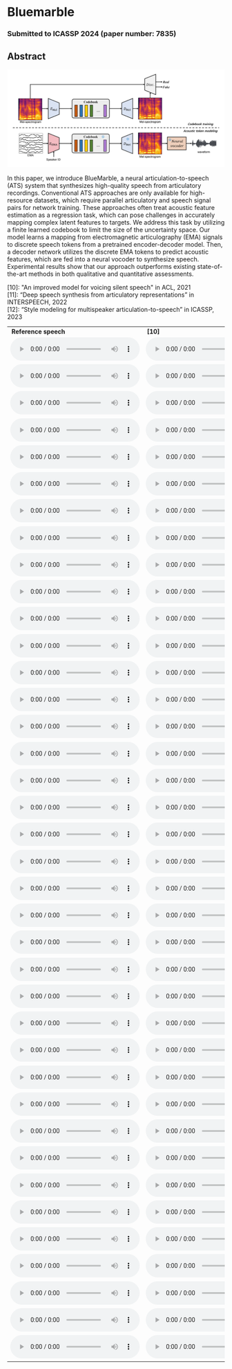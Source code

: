 # Bluemarble

### Submitted to ICASSP 2024 (paper number: 7835)

## Abstract

<img src='architecture.png'>

In this paper, we introduce BlueMarble, a neural articulation-to-speech (ATS) system that synthesizes high-quality speech from articulatory recordings. Conventional ATS approaches are only available for high-resource datasets, which require parallel articulatory and speech signal pairs for network training. These approaches often treat acoustic feature estimation as a regression task, which can pose challenges in accurately mapping complex latent features to targets. We address this task by utilizing a finite learned codebook to limit the size of the uncertainty space.  Our model learns a mapping from electromagnetic articulography (EMA) signals to discrete speech tokens from a pretrained encoder-decoder model. Then, a decoder network utilizes the discrete EMA tokens to predict acoustic features, which are fed into a neural vocoder to synthesize speech. Experimental results show that our approach outperforms existing state-of-the-art methods in both qualitative and quantitative assessments. 

[10]: "An improved model for voicing silent speech" in ACL, 2021 <br>
[11]: “Deep speech synthesis from articulatory representations” in INTERSPEECH, 2022 <br>
[12]: “Style modeling for multispeaker articulation-to-speech” in ICASSP, 2023 <br>

<!-- <audio controls><source src='./demo_sample/F01_B02_S60_R02_N.wav'></audio> -->
<table style="width: auto; table-layout: fixed; word-wrap: normal;" borded="1" border-collapse="collapse">
<tr>
  <td style="column-width: 600px; padding-left: 10px; padding-right: 10px"><strong>Reference speech</strong></td>
	<td style="column-width: 600px; padding-left: 10px; padding-right: 10px"><strong>[10]</strong></td>
	<td style="column-width: 600px; padding-left: 10px; padding-right: 10px"><strong>[11]</strong></td>
	<td style="column-width: 600px; padding-left: 10px; padding-right: 10px"><strong>[12]</strong></td>
	<td style="column-width: 600px; padding-left: 10px; padding-right: 10px"><strong>Bluemarble (Ours)</strong></td>
</tr>
<tr>
  <td><audio controls><source src='./demo_sample/F01_B02_S60_R02_N_target.wav'></audio></td>
  <td><audio controls><source src='./demo_sample/F01_B02_S60_R02_N_base.wav'></audio></td>
  <td><audio controls><source src='./demo_sample/F01_B02_S60_R02_N_deep.wav'></audio></td>
  <td><audio controls><source src='./demo_sample/F01_B02_S60_R02_N_msota.wav'></audio></td>
  <td><audio controls><source src='./demo_sample/F01_B02_S60_R02_N_recon.wav'></audio></td>
</tr>
<tr>
  <td><audio controls><source src='./demo_sample/F01_B04_S54_R01_N_target.wav'></audio></td>
  <td><audio controls><source src='./demo_sample/F01_B04_S54_R01_N_base.wav'></audio></td>  
  <td><audio controls><source src='./demo_sample/F01_B04_S54_R01_N_deep.wav'></audio></td>
  <td><audio controls><source src='./demo_sample/F01_B04_S54_R01_N_msota.wav'></audio></td>
  <td><audio controls><source src='./demo_sample/F01_B04_S54_R01_N_recon.wav'></audio></td>
</tr>
<tr>
  <td><audio controls><source src='./demo_sample/F01_B05_S22_R01_F_target.wav'></audio></td>
  <td><audio controls><source src='./demo_sample/F01_B05_S22_R01_F_base.wav'></audio></td>  
  <td><audio controls><source src='./demo_sample/F01_B05_S22_R01_F_deep.wav'></audio></td>
  <td><audio controls><source src='./demo_sample/F01_B05_S22_R01_F_msota.wav'></audio></td>
  <td><audio controls><source src='./demo_sample/F01_B05_S22_R01_F_recon.wav'></audio></td>
</tr>
<tr>
  <td><audio controls><source src='./demo_sample/F01_B05_S29_R02_N_target.wav'></audio></td>
  <td><audio controls><source src='./demo_sample/F01_B05_S29_R02_N_base.wav'></audio></td>  
  <td><audio controls><source src='./demo_sample/F01_B05_S29_R02_N_deep.wav'></audio></td>
  <td><audio controls><source src='./demo_sample/F01_B05_S29_R02_N_msota.wav'></audio></td>
  <td><audio controls><source src='./demo_sample/F01_B05_S29_R02_N_recon.wav'></audio></td>
</tr>
<tr>
  <td><audio controls><source src='./demo_sample/F01_B05_S54_R01_N_target.wav'></audio></td>
  <td><audio controls><source src='./demo_sample/F01_B05_S54_R01_N_base.wav'></audio></td>  
  <td><audio controls><source src='./demo_sample/F01_B05_S54_R01_N_deep.wav'></audio></td>
  <td><audio controls><source src='./demo_sample/F01_B05_S54_R01_N_msota.wav'></audio></td>
  <td><audio controls><source src='./demo_sample/F01_B05_S54_R01_N_recon.wav'></audio></td>
</tr>
<tr>
  <td><audio controls><source src='./demo_sample/F01_B06_S34_R01_N_target.wav'></audio></td>
  <td><audio controls><source src='./demo_sample/F01_B06_S34_R01_N_base.wav'></audio></td>  
  <td><audio controls><source src='./demo_sample/F01_B06_S34_R01_N_deep.wav'></audio></td>
  <td><audio controls><source src='./demo_sample/F01_B06_S34_R01_N_msota.wav'></audio></td>
  <td><audio controls><source src='./demo_sample/F01_B06_S34_R01_N_recon.wav'></audio></td>
</tr>
<tr>
  <td><audio controls><source src='./demo_sample/F02_B02_S13_R02_N_target.wav'></audio></td>
  <td><audio controls><source src='./demo_sample/F02_B02_S13_R02_N_base.wav'></audio></td>  
  <td><audio controls><source src='./demo_sample/F02_B02_S13_R02_N_deep.wav'></audio></td>
  <td><audio controls><source src='./demo_sample/F02_B02_S13_R02_N_msota.wav'></audio></td>
  <td><audio controls><source src='./demo_sample/F02_B02_S13_R02_N_recon.wav'></audio></td>
</tr>
<tr>
  <td><audio controls><source src='./demo_sample/F02_B02_S24_R01_F_target.wav'></audio></td>
  <td><audio controls><source src='./demo_sample/F02_B02_S24_R01_F_base.wav'></audio></td>  
  <td><audio controls><source src='./demo_sample/F02_B02_S24_R01_F_deep.wav'></audio></td>
  <td><audio controls><source src='./demo_sample/F02_B02_S24_R01_F_msota.wav'></audio></td>
  <td><audio controls><source src='./demo_sample/F02_B02_S24_R01_F_recon.wav'></audio></td>
</tr>
<tr>
  <td><audio controls><source src='./demo_sample/F02_B04_S48_R01_N_target.wav'></audio></td>
  <td><audio controls><source src='./demo_sample/F02_B04_S48_R01_N_base.wav'></audio></td>  
  <td><audio controls><source src='./demo_sample/F02_B04_S48_R01_N_deep.wav'></audio></td>
  <td><audio controls><source src='./demo_sample/F02_B04_S48_R01_N_msota.wav'></audio></td>
  <td><audio controls><source src='./demo_sample/F02_B04_S48_R01_N_recon.wav'></audio></td>
</tr>
<tr>
  <td><audio controls><source src='./demo_sample/F02_B05_S49_R01_N_target.wav'></audio></td>
  <td><audio controls><source src='./demo_sample/F02_B05_S49_R01_N_base.wav'></audio></td>  
  <td><audio controls><source src='./demo_sample/F02_B05_S49_R01_N_deep.wav'></audio></td>
  <td><audio controls><source src='./demo_sample/F02_B05_S49_R01_N_msota.wav'></audio></td>
  <td><audio controls><source src='./demo_sample/F02_B05_S49_R01_N_recon.wav'></audio></td>
</tr>
<tr>
  <td><audio controls><source src='./demo_sample/F02_B06_S17_R01_F_target.wav'></audio></td>
  <td><audio controls><source src='./demo_sample/F02_B06_S17_R01_F_base.wav'></audio></td>  
  <td><audio controls><source src='./demo_sample/F02_B06_S17_R01_F_deep.wav'></audio></td>
  <td><audio controls><source src='./demo_sample/F02_B06_S17_R01_F_msota.wav'></audio></td>
  <td><audio controls><source src='./demo_sample/F02_B06_S17_R01_F_recon.wav'></audio></td>
</tr>
<tr>
  <td><audio controls><source src='./demo_sample/F02_B06_S26_R01_F_target.wav'></audio></td>
  <td><audio controls><source src='./demo_sample/F02_B06_S26_R01_F_base.wav'></audio></td>  
  <td><audio controls><source src='./demo_sample/F02_B06_S26_R01_F_deep.wav'></audio></td>
  <td><audio controls><source src='./demo_sample/F02_B06_S26_R01_F_msota.wav'></audio></td>
  <td><audio controls><source src='./demo_sample/F02_B06_S26_R01_F_recon.wav'></audio></td>
</tr>
<tr>
  <td><audio controls><source src='./demo_sample/F03_B01_S10_R02_N_target.wav'></audio></td>
  <td><audio controls><source src='./demo_sample/F03_B01_S10_R02_N_base.wav'></audio></td>  
  <td><audio controls><source src='./demo_sample/F03_B01_S10_R02_N_deep.wav'></audio></td>
  <td><audio controls><source src='./demo_sample/F03_B01_S10_R02_N_msota.wav'></audio></td>
  <td><audio controls><source src='./demo_sample/F03_B01_S10_R02_N_recon.wav'></audio></td>
</tr>
<tr>
  <td><audio controls><source src='./demo_sample/F03_B02_S02_R01_N_target.wav'></audio></td>
  <td><audio controls><source src='./demo_sample/F03_B02_S02_R01_N_base.wav'></audio></td>  
  <td><audio controls><source src='./demo_sample/F03_B02_S02_R01_N_deep.wav'></audio></td>
  <td><audio controls><source src='./demo_sample/F03_B02_S02_R01_N_msota.wav'></audio></td>
  <td><audio controls><source src='./demo_sample/F03_B02_S02_R01_N_recon.wav'></audio></td>
</tr>
<tr>
  <td><audio controls><source src='./demo_sample/F03_B02_S35_R01_F_target.wav'></audio></td>
  <td><audio controls><source src='./demo_sample/F03_B02_S35_R01_F_base.wav'></audio></td>  
  <td><audio controls><source src='./demo_sample/F03_B02_S35_R01_F_deep.wav'></audio></td>
  <td><audio controls><source src='./demo_sample/F03_B02_S35_R01_F_msota.wav'></audio></td>
  <td><audio controls><source src='./demo_sample/F03_B02_S35_R01_F_recon.wav'></audio></td>
</tr>
<tr>
  <td><audio controls><source src='./demo_sample/F04_B01_S26_R01_F_target.wav'></audio></td>
  <td><audio controls><source src='./demo_sample/F04_B01_S26_R01_F_base.wav'></audio></td>  
  <td><audio controls><source src='./demo_sample/F04_B01_S26_R01_F_deep.wav'></audio></td>
  <td><audio controls><source src='./demo_sample/F04_B01_S26_R01_F_msota.wav'></audio></td>
  <td><audio controls><source src='./demo_sample/F04_B01_S26_R01_F_recon.wav'></audio></td>
</tr>
<tr>
  <td><audio controls><source src='./demo_sample/F04_B02_S14_R01_F_target.wav'></audio></td>
  <td><audio controls><source src='./demo_sample/F04_B02_S14_R01_F_base.wav'></audio></td>  
  <td><audio controls><source src='./demo_sample/F04_B02_S14_R01_F_deep.wav'></audio></td>
  <td><audio controls><source src='./demo_sample/F04_B02_S14_R01_F_msota.wav'></audio></td>
  <td><audio controls><source src='./demo_sample/F04_B02_S14_R01_F_recon.wav'></audio></td>
</tr>
<tr>
  <td><audio controls><source src='./demo_sample/F04_B05_S12_R01_F_target.wav'></audio></td>
  <td><audio controls><source src='./demo_sample/F04_B05_S12_R01_F_base.wav'></audio></td>  
  <td><audio controls><source src='./demo_sample/F04_B05_S12_R01_F_deep.wav'></audio></td>
  <td><audio controls><source src='./demo_sample/F04_B05_S12_R01_F_msota.wav'></audio></td>
  <td><audio controls><source src='./demo_sample/F04_B05_S12_R01_F_recon.wav'></audio></td>
</tr>
<tr>
  <td><audio controls><source src='./demo_sample/F04_B05_S15_R01_F_target.wav'></audio></td>
  <td><audio controls><source src='./demo_sample/F04_B05_S15_R01_F_base.wav'></audio></td>  
  <td><audio controls><source src='./demo_sample/F04_B05_S15_R01_F_deep.wav'></audio></td>
  <td><audio controls><source src='./demo_sample/F04_B05_S15_R01_F_msota.wav'></audio></td>
  <td><audio controls><source src='./demo_sample/F04_B05_S15_R01_F_recon.wav'></audio></td>
</tr>
<tr>
  <td><audio controls><source src='./demo_sample/F04_B06_S13_R01_N_target.wav'></audio></td>
  <td><audio controls><source src='./demo_sample/F04_B06_S13_R01_N_base.wav'></audio></td>  
  <td><audio controls><source src='./demo_sample/F04_B06_S13_R01_N_deep.wav'></audio></td>
  <td><audio controls><source src='./demo_sample/F04_B06_S13_R01_N_msota.wav'></audio></td>
  <td><audio controls><source src='./demo_sample/F04_B06_S13_R01_N_recon.wav'></audio></td>
</tr>
<tr>
  <td><audio controls><source src='./demo_sample/F04_B07_S60_R01_N_target.wav'></audio></td>
  <td><audio controls><source src='./demo_sample/F04_B07_S60_R01_N_base.wav'></audio></td>  
  <td><audio controls><source src='./demo_sample/F04_B07_S60_R01_N_deep.wav'></audio></td>
  <td><audio controls><source src='./demo_sample/F04_B07_S60_R01_N_msota.wav'></audio></td>
  <td><audio controls><source src='./demo_sample/F04_B07_S60_R01_N_recon.wav'></audio></td>
</tr>
<tr>
  <td><audio controls><source src='./demo_sample/M01_B01_S43_R01_N_target.wav'></audio></td>
  <td><audio controls><source src='./demo_sample/M01_B01_S43_R01_N_base.wav'></audio></td>  
  <td><audio controls><source src='./demo_sample/M01_B01_S43_R01_N_deep.wav'></audio></td>
  <td><audio controls><source src='./demo_sample/M01_B01_S43_R01_N_msota.wav'></audio></td>
  <td><audio controls><source src='./demo_sample/M01_B01_S43_R01_N_recon.wav'></audio></td>
</tr>
<tr>
  <td><audio controls><source src='./demo_sample/M01_B02_S51_R01_F_target.wav'></audio></td>
  <td><audio controls><source src='./demo_sample/M01_B02_S51_R01_F_base.wav'></audio></td>  
  <td><audio controls><source src='./demo_sample/M01_B02_S51_R01_F_deep.wav'></audio></td>
  <td><audio controls><source src='./demo_sample/M01_B02_S51_R01_F_msota.wav'></audio></td>
  <td><audio controls><source src='./demo_sample/M01_B02_S51_R01_F_recon.wav'></audio></td>
</tr>
<tr>
  <td><audio controls><source src='./demo_sample/M01_B05_S08_R01_N_target.wav'></audio></td>
  <td><audio controls><source src='./demo_sample/M01_B05_S08_R01_N_base.wav'></audio></td>  
  <td><audio controls><source src='./demo_sample/M01_B05_S08_R01_N_deep.wav'></audio></td>
  <td><audio controls><source src='./demo_sample/M01_B05_S08_R01_N_msota.wav'></audio></td>
  <td><audio controls><source src='./demo_sample/M01_B05_S08_R01_N_recon.wav'></audio></td>
</tr>
<tr>
  <td><audio controls><source src='./demo_sample/M01_B05_S09_R01_N_target.wav'></audio></td>
  <td><audio controls><source src='./demo_sample/M01_B05_S09_R01_N_base.wav'></audio></td>  
  <td><audio controls><source src='./demo_sample/M01_B05_S09_R01_N_deep.wav'></audio></td>
  <td><audio controls><source src='./demo_sample/M01_B05_S09_R01_N_msota.wav'></audio></td>
  <td><audio controls><source src='./demo_sample/M01_B05_S09_R01_N_recon.wav'></audio></td>
</tr>
<tr>
  <td><audio controls><source src='./demo_sample/M02_B01_S44_R02_N_target.wav'></audio></td>
  <td><audio controls><source src='./demo_sample/M02_B01_S44_R02_N_base.wav'></audio></td>  
  <td><audio controls><source src='./demo_sample/M02_B01_S44_R02_N_deep.wav'></audio></td>
  <td><audio controls><source src='./demo_sample/M02_B01_S44_R02_N_msota.wav'></audio></td>
  <td><audio controls><source src='./demo_sample/M02_B01_S44_R02_N_recon.wav'></audio></td>
</tr>
<tr>
  <td><audio controls><source src='./demo_sample/M02_B01_S51_R01_N_target.wav'></audio></td>
  <td><audio controls><source src='./demo_sample/M02_B01_S51_R01_N_base.wav'></audio></td>  
  <td><audio controls><source src='./demo_sample/M02_B01_S51_R01_N_deep.wav'></audio></td>
  <td><audio controls><source src='./demo_sample/M02_B01_S51_R01_N_msota.wav'></audio></td>
  <td><audio controls><source src='./demo_sample/M02_B01_S51_R01_N_recon.wav'></audio></td>
</tr>
<tr>
  <td><audio controls><source src='./demo_sample/M02_B01_S52_R02_N_target.wav'></audio></td>
  <td><audio controls><source src='./demo_sample/M02_B01_S52_R02_N_base.wav'></audio></td>  
  <td><audio controls><source src='./demo_sample/M02_B01_S52_R02_N_deep.wav'></audio></td>
  <td><audio controls><source src='./demo_sample/M02_B01_S52_R02_N_msota.wav'></audio></td>
  <td><audio controls><source src='./demo_sample/M02_B01_S52_R02_N_recon.wav'></audio></td>
</tr>
<tr>
  <td><audio controls><source src='./demo_sample/M02_B02_S51_R02_N_target.wav'></audio></td>
  <td><audio controls><source src='./demo_sample/M02_B02_S51_R02_N_base.wav'></audio></td>  
  <td><audio controls><source src='./demo_sample/M02_B02_S51_R02_N_deep.wav'></audio></td>
  <td><audio controls><source src='./demo_sample/M02_B02_S51_R02_N_msota.wav'></audio></td>
  <td><audio controls><source src='./demo_sample/M02_B02_S51_R02_N_recon.wav'></audio></td>
</tr>
<tr>
  <td><audio controls><source src='./demo_sample/M02_B05_S02_R01_N_target.wav'></audio></td>
  <td><audio controls><source src='./demo_sample/M02_B05_S02_R01_N_base.wav'></audio></td>  
  <td><audio controls><source src='./demo_sample/M02_B05_S02_R01_N_deep.wav'></audio></td>
  <td><audio controls><source src='./demo_sample/M02_B05_S02_R01_N_msota.wav'></audio></td>
  <td><audio controls><source src='./demo_sample/M02_B05_S02_R01_N_recon.wav'></audio></td>
</tr>
<tr>
  <td><audio controls><source src='./demo_sample/M02_B05_S37_R01_N_target.wav'></audio></td>
  <td><audio controls><source src='./demo_sample/M02_B05_S37_R01_N_base.wav'></audio></td>  
  <td><audio controls><source src='./demo_sample/M02_B05_S37_R01_N_deep.wav'></audio></td>
  <td><audio controls><source src='./demo_sample/M02_B05_S37_R01_N_msota.wav'></audio></td>
  <td><audio controls><source src='./demo_sample/M02_B05_S37_R01_N_recon.wav'></audio></td>
</tr>
<tr>
  <td><audio controls><source src='./demo_sample/M03_B01_S16_R02_N_target.wav'></audio></td>
  <td><audio controls><source src='./demo_sample/M03_B01_S16_R02_N_base.wav'></audio></td>  
  <td><audio controls><source src='./demo_sample/M03_B01_S16_R02_N_deep.wav'></audio></td>
  <td><audio controls><source src='./demo_sample/M03_B01_S16_R02_N_msota.wav'></audio></td>
  <td><audio controls><source src='./demo_sample/M03_B01_S16_R02_N_recon.wav'></audio></td>
</tr>
<tr>
  <td><audio controls><source src='./demo_sample/M03_B03_S24_R01_F_target.wav'></audio></td>
  <td><audio controls><source src='./demo_sample/M03_B03_S24_R01_F_base.wav'></audio></td>  
  <td><audio controls><source src='./demo_sample/M03_B03_S24_R01_F_deep.wav'></audio></td>
  <td><audio controls><source src='./demo_sample/M03_B03_S24_R01_F_msota.wav'></audio></td>
  <td><audio controls><source src='./demo_sample/M03_B03_S24_R01_F_recon.wav'></audio></td>
</tr>
<tr>
  <td><audio controls><source src='./demo_sample/M03_B03_S38_R01_N_target.wav'></audio></td>
  <td><audio controls><source src='./demo_sample/M03_B03_S38_R01_N_base.wav'></audio></td>  
  <td><audio controls><source src='./demo_sample/M03_B03_S38_R01_N_deep.wav'></audio></td>
  <td><audio controls><source src='./demo_sample/M03_B03_S38_R01_N_msota.wav'></audio></td>
  <td><audio controls><source src='./demo_sample/M03_B03_S38_R01_N_recon.wav'></audio></td>
</tr>
<tr>
  <td><audio controls><source src='./demo_sample/M03_B04_S57_R01_N_target.wav'></audio></td>
  <td><audio controls><source src='./demo_sample/M03_B04_S57_R01_N_base.wav'></audio></td>  
  <td><audio controls><source src='./demo_sample/M03_B04_S57_R01_N_deep.wav'></audio></td>
  <td><audio controls><source src='./demo_sample/M03_B04_S57_R01_N_msota.wav'></audio></td>
  <td><audio controls><source src='./demo_sample/M03_B04_S57_R01_N_recon.wav'></audio></td>
</tr>
<tr>
  <td><audio controls><source src='./demo_sample/M04_B01_S53_R01_N_target.wav'></audio></td>
  <td><audio controls><source src='./demo_sample/M04_B01_S53_R01_N_base.wav'></audio></td>  
  <td><audio controls><source src='./demo_sample/M04_B01_S53_R01_N_deep.wav'></audio></td>
  <td><audio controls><source src='./demo_sample/M04_B01_S53_R01_N_msota.wav'></audio></td>
  <td><audio controls><source src='./demo_sample/M04_B01_S53_R01_N_recon.wav'></audio></td>
</tr>
<tr>
  <td><audio controls><source src='./demo_sample/M04_B05_S06_R01_N_target.wav'></audio></td>
  <td><audio controls><source src='./demo_sample/M04_B05_S06_R01_N_base.wav'></audio></td>  
  <td><audio controls><source src='./demo_sample/M04_B05_S06_R01_N_deep.wav'></audio></td>
  <td><audio controls><source src='./demo_sample/M04_B05_S06_R01_N_msota.wav'></audio></td>
  <td><audio controls><source src='./demo_sample/M04_B05_S06_R01_N_recon.wav'></audio></td>
</tr>
<tr>
  <td><audio controls><source src='./demo_sample/M04_B05_S39_R01_N_target.wav'></audio></td>
  <td><audio controls><source src='./demo_sample/M04_B05_S39_R01_N_base.wav'></audio></td>  
  <td><audio controls><source src='./demo_sample/M04_B05_S39_R01_N_deep.wav'></audio></td>
  <td><audio controls><source src='./demo_sample/M04_B05_S39_R01_N_msota.wav'></audio></td>
  <td><audio controls><source src='./demo_sample/M04_B05_S39_R01_N_recon.wav'></audio></td>
</tr>
